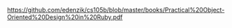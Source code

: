 <https://github.com/edenzik/cs105b/blob/master/books/Practical%20Object-Oriented%20Design%20in%20Ruby.pdf>
